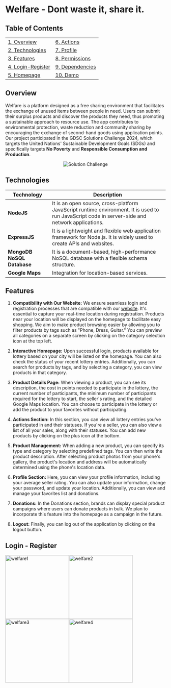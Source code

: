 
# Welfare - Dont waste it, share it.


## Table of Contents
|   |   |
|---|---|
| [1. Overview](#overview) | [6. Actions](#daily-health-news) |
| [2. Technologies](#technologies) | [7. Profile](#permissions) |
| [3. Features](#features) | [8. Permissions](#permissions) |
| [4. Login-Register](#user-profiles) | [9. Dependencies](#dependencies) |
| [5. Homepage](#appointments) | [10. Demo](#demo) |




## Overview


Welfare is a platform designed as a free sharing environment that facilitates the exchange of unused items between people in need. Users can submit their surplus products and discover the products they need, thus promoting a sustainable approach to resource use. The app contributes to environmental protection, waste reduction and community sharing by encouraging the exchange of second-hand goods using application points. Our project participated in the GDSC Solutions Challenge 2024, which targets the United Nations' Sustainable Development Goals (SDGs) and specifically targets **No Poverty** and **Responsible Consumption and Production**.



<p align="center">
  <img src="https://github.com/gdsckou/Solution-Challange-Kotlin/assets/116732291/7183dd94-f4e2-4522-b6ef-2f847f4463d8" alt="Solution Challenge">
</p>


## Technologies

| Technology | Description |
|------------|-------------|
| **NodeJS** | It is an open source, cross-platform JavaScript runtime environment. It is used to run JavaScript code in server-side and network applications. |
| **ExpressJS** | It is a lightweight and flexible web application framework for Node.js. It is widely used to create APIs and websites. |
| **MongoDB NoSQL Database** | It is a document-based, high-performance NoSQL database with a flexible schema structure. |
| **Google Maps** | Integration for location-based services. |
## Features

1. **Compatibility with Our Website:** We ensure seamless login and registration processes that are compatible with our [website](http://app.welfare.ws). It's essential to capture your real-time location during registration. Products near your location will be displayed on the homepage to facilitate easy shopping. We aim to make product browsing easier by allowing you to filter products by tags such as "Phone, Dress, Guitar." You can preview all categories on a separate screen by clicking on the category selection icon at the top left.

2. **Interactive Homepage:** Upon successful login, products available for lottery based on your city will be listed on the homepage. You can also check the status of your recent lottery entries. Additionally, you can search for products by tags, and by selecting a category, you can view products in that category.

3. **Product Details Page:** When viewing a product, you can see its description, the cost in points needed to participate in the lottery, the current number of participants, the minimum number of participants required for the lottery to start, the seller's rating, and the detailed Google Maps location. You can choose to participate in the lottery or add the product to your favorites without participating.

4. **Actions Section:** In this section, you can view all lottery entries you've participated in and their statuses. If you're a seller, you can also view a list of all your sales, along with their statuses. You can add new products by clicking on the plus icon at the bottom.

5. **Product Management:** When adding a new product, you can specify its type and category by selecting predefined tags. You can then write the product description. After selecting product photos from your phone's gallery, the product's location and address will be automatically determined using the phone's location data.

6. **Profile Section:** Here, you can view your profile information, including your average seller rating. You can also update your information, change your password, and update your location. Additionally, you can view and manage your favorites list and donations.

7. **Donations:** In the Donations section, brands can display special product campaigns where users can donate products in bulk. We plan to incorporate this feature into the homepage as a campaign in the future.

8. **Logout:** Finally, you can log out of the application by clicking on the logout button.

## Login - Register

<div style="display: flex; flex-wrap: wrap;">
    <img width="200" alt="welfare1" src="https://github.com/gdsckou/Solution-Challange-Kotlin/assets/116732291/bfb9b65f-3062-42c2-855e-1e85057fe7c0">
    <img width="200" alt="welfare2" src="https://github.com/gdsckou/Solution-Challange-Kotlin/assets/116732291/b39e2475-898a-423d-a4e3-c572c5452f33">
    <img width="200" alt="welfare3" src="https://github.com/gdsckou/Solution-Challange-Kotlin/assets/116732291/6dc634ff-12a1-434b-a80c-cf3e50bbcecf">
    <img width="200" alt="welfare4" src="https://github.com/gdsckou/Solution-Challange-Kotlin/assets/116732291/4519878e-7b9f-4905-9dba-98eb576b8b7a">
</div>






